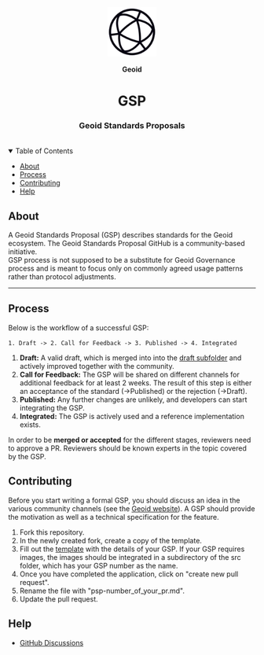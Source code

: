 <p align="center">
    <img src="https://github.com/geoid-org/.assets/blob/6cb85c8d90c9b34d8b3194911a99c4e66d3528df/logo/geoid_logo.png" width="20%" height="20%" alt="Geoid Logo">
</p>
<p align='center' style='border-bottom: none;'><b>Geoid</b></p>
<h1 align='center' style='border-bottom: none;'> GSP</h1>
<h3 align='center'>Geoid Standards Proposals</h3>

<br/>
<details open="open">
<summary>Table of Contents</summary>

- [About](#about)
- [Process](#process)
- [Contributing](#contributing)
- [Help](#help)

</details>


## About

A Geoid Standards Proposal (GSP) describes standards for the Geoid ecosystem. The Geoid Standards Proposal GitHub is a community-based initiative.  
GSP process is not supposed to be a substitute for Geoid Governance process and is meant to focus only on commonly agreed usage patterns rather than protocol adjustments.  

<!-- > __Disclaimer__: The Geoid network is relatively young and many ecosystem
projects are just getting started. While the interoperability aspect of
Geoid, parachains and community tools are still being actively developed,
participants of the ecosystem can create proposals for certain mechanisms for
the wider community to use. As of now, we loosely accept proposals that we might
not actively endorse, do not expect to be implemented or might fall outside the
scope of the GSP. We think many standards will be adopted organically (with some
coordination) and change with time. We expect that a more firm process for
standardization will evolve as adoption takes place. Certain proposals might be
modified, replaced or deprecated. -->

---



## Process  

Below is the workflow of a successful GSP:
```
1. Draft -> 2. Call for Feedback -> 3. Published -> 4. Integrated
```
1. **Draft:** A valid draft, which is merged into into the [draft
   subfolder](./GSPs/drafts) and actively improved together with the community.
2. **Call for Feedback:** The GSP will be shared on different channels for
   additional feedback for at least 2 weeks. The result of this step is either
   an acceptance of the standard (->Published) or the rejection (->Draft).
3. **Published:** Any further changes are unlikely, and developers can start
   integrating the GSP.
4. **Integrated:** The GSP is actively used and a reference implementation
   exists.

In order to be **merged or accepted** for the different stages, reviewers need to approve a PR. Reviewers should be known experts in the topic covered by the GSP. 


## Contributing

Before you start writing a formal GSP, you should discuss an idea in the various community channels (see the [Geoid  website](https://geoid.org/)). A GSP should provide the motivation as well as a technical specification for the feature. 

1. Fork this repository.
2. In the newly created fork, create a copy of the template.
3. Fill out the [template](./src/gsp-template.md) with the details of your GSP. If your GSP requires images, the images should be integrated in a subdirectory of the src folder, which has your GSP number as the name.
4. Once you have completed the application, click on "create new pull request".
5. Rename the file with "psp-number_of_your_pr.md".
6. Update the pull request. 


## Help

* [GitHub Discussions](https://github.com/geoid-org/geoid-standard-proposals/discussions)
